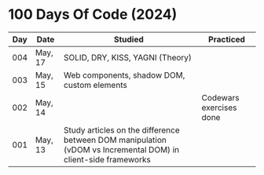 # 100 Days Of Code (2024)

| Day | Date    | Studied                                                                                                       | Practiced                    |
| --- | -----   | ---                                                                                                           | ---                          |
| 004 | May, 17 | SOLID, DRY, KISS, YAGNI (Theory)                                                                   |                              |
| 003 | May, 15 | Web components, shadow DOM, custom elements                                                                   |                              |
| 002 | May, 14 |                                                                                                               | Codewars exercises done      |
| 001 | May, 13 | Study articles on the difference between DOM manipulation (vDOM vs Incremental DOM) in client-side frameworks |                              |
